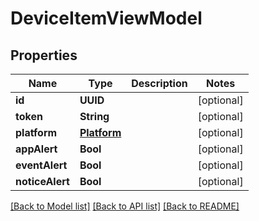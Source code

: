 # DeviceItemViewModel

## Properties
Name | Type | Description | Notes
------------ | ------------- | ------------- | -------------
**id** | **UUID** |  | [optional] 
**token** | **String** |  | [optional] 
**platform** | [**Platform**](Platform.md) |  | [optional] 
**appAlert** | **Bool** |  | [optional] 
**eventAlert** | **Bool** |  | [optional] 
**noticeAlert** | **Bool** |  | [optional] 

[[Back to Model list]](../README.md#documentation-for-models) [[Back to API list]](../README.md#documentation-for-api-endpoints) [[Back to README]](../README.md)


